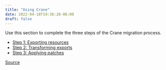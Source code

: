 ```yaml
---
title: "Using Crane"
date: 2022-04-18T19:36:28-06:00
draft: false
---
```

Use this section to complete the three steps of the Crane migration process.
* [Step 1: Exporting resources](https://konveyor.github.io/crane/usingcrane/step1export/)
* [Step 2: Transforming exports](https://konveyor.github.io/crane/usingcrane/step2transform/)
* [Step 3: Applying patches](https://konveyor.github.io/crane/usingcrane/step3apply/)

[Source](https://github.com/konveyor/konveyor.github.io/blob/main/content/Crane/UsingCrane/_index.md)